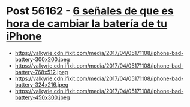 # Post 56162 - [6 señales de que es hora de cambiar la batería de tu iPhone](https://www.ifixit.com/News/56162/6-senales-de-que-es-hora-de-cambiar-la-bateria-de-tu-iphone)

- https://valkyrie.cdn.ifixit.com/media/2017/04/05171108/iphone-bad-battery-300x200.jpeg
- https://valkyrie.cdn.ifixit.com/media/2017/04/05171108/iphone-bad-battery-768x512.jpeg
- https://valkyrie.cdn.ifixit.com/media/2017/04/05171108/iphone-bad-battery-324x216.jpeg
- https://valkyrie.cdn.ifixit.com/media/2017/04/05171108/iphone-bad-battery-450x300.jpeg
